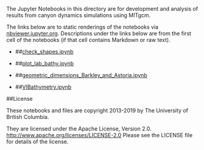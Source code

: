 The Jupyter Notebooks in this directory are for development and analysis of 
results from canyon dynamics simulations using MITgcm.

The links below are to static renderings of the notebooks via
[nbviewer.jupyter.org](http://nbviewer.jupyter.org/).
Descriptions under the links below are from the first cell of the notebooks
(if that cell contains Markdown or raw text).

* ##[check_shapes.ipynb](http://nbviewer.jupyter.org/urls/bitbucket.org/canyonsubc/multipleCanyons/raw/tip/notebooks/check_shapes.ipynb)  
    
* ##[plot_lab_bathy.ipynb](http://nbviewer.jupyter.org/urls/bitbucket.org/canyonsubc/multipleCanyons/raw/tip/notebooks/plot_lab_bathy.ipynb)  
    
* ##[geometric_dimensions_Barkley_and_Astoria.ipynb](http://nbviewer.jupyter.org/urls/bitbucket.org/canyonsubc/multipleCanyons/raw/tip/notebooks/geometric_dimensions_Barkley_and_Astoria.ipynb)  
    
* ##[VIBathymetry.ipynb](http://nbviewer.jupyter.org/urls/bitbucket.org/canyonsubc/multipleCanyons/raw/tip/notebooks/VIBathymetry.ipynb)  
    

##License

These notebooks and files are copyright 2013-2019
by The University of British Columbia.

They are licensed under the Apache License, Version 2.0.
http://www.apache.org/licenses/LICENSE-2.0
Please see the LICENSE file for details of the license.
